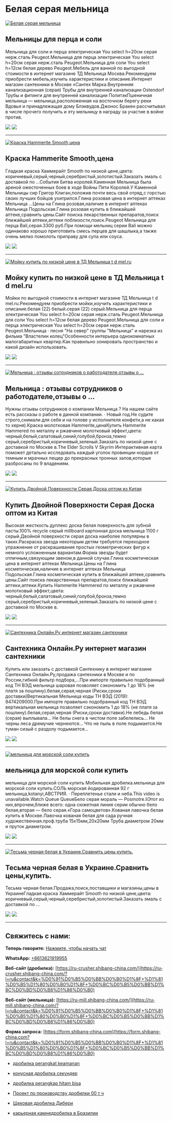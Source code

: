 # Белая серая мельница

<a href="https://swt.shibang-china.com/?l=ru&img&k=%D0%91%D0%B5%D0%BB%D0%B0%D1%8F+%D1%81%D0%B5%D1%80%D0%B0%D1%8F+%D0%BC%D0%B5%D0%BB%D1%8C%D0%BD%D0%B8%D1%86%D0%B0" target="_blank">![Белая серая мельница](http://static.shibang-china.com/all-800x300/185.jpg)</a>

## Мельницы для перца и соли
Мельница для соли и перца электрическая You select h=20см серая нерж.сталь Peugeot.Мельница для перца электрическая You select h=20см серая нерж.сталь Peugeot.Мельница для соли You select h=12см белая дерево Peugeot.Мебель для ванной по выгодной стоимости в интернет магазине ТД Мельница Москва.Рекомендуем приобрести мебель,изучить характеристики и описание.Интернет магазин сантехники в Москве &#171;Сантех Марка.Внутренняя канализационная (серая) Трубы для внутренней канализации Ostendorf Трубы и фитинги для внутренней канализации ПолитэкПшеничная мельница — мельница,расположенная на восточном берегу реки Вдовья и принадлежащая дому Блэквудов.Джонос Бракен рассчитывал в числе прочего получить и эту мельницу в награду за участие в войне против.


<a href="https://whatsapp.shibangsoft.com/WhatsApp.php" target="_blank" title="WhatsApp">![](http://static.shibang-china.com/icon/whatsapp.png)</a> <a href="https://swt.shibang-china.com/?l=ru&icon&k=%D0%91%D0%B5%D0%BB%D0%B0%D1%8F+%D1%81%D0%B5%D1%80%D0%B0%D1%8F+%D0%BC%D0%B5%D0%BB%D1%8C%D0%BD%D0%B8%D1%86%D0%B0" target="_blank">![](http://static.shibang-china.com/icon/chat-ru.png)</a>

---

<a href="https://swt.shibang-china.com/?l=ru&img&k=%D0%91%D0%B5%D0%BB%D0%B0%D1%8F+%D1%81%D0%B5%D1%80%D0%B0%D1%8F+%D0%BC%D0%B5%D0%BB%D1%8C%D0%BD%D0%B8%D1%86%D0%B0" target="_blank">![Краска Hammerite Smooth,цена](http://static.shibang-china.com/all-800x300/821.jpg)</a>

## Краска Hammerite Smooth,цена
Гладкая краска Хаммерайт Smooth по низкой цене,цвета: коричневый,серый,черный,серебристый,золотистый.Заказать эмаль с доставкой по …События Битва королей.Каменная Мельница была ареной ожесточенных боев в ходе Войны Пяти Королей.У Каменной Мельницы сир Григор Клиган,положив почти весь свой отряд,с горстью своих лучших бойцов ухитрился.Глина розовая цена в интернет аптеках Мельница …Цены на Глина розовая,наличие в интернет аптеках Мельница Подольская.Глина розовая купить в ближайшей аптеке,сравнить цены.Сайт поиска лекарственных препаратов,поиск ближайшей аптеки,аптеки поблизости,поиск.Peugeot Мельница для перца Bali,серая.3300 руб.При помощи мельниц серии Bali можно одинаково хорошо приготовить смесь перцев для шашлыка,а также очень мелко помолоть приправу для супа или соуса.


<a href="https://whatsapp.shibangsoft.com/WhatsApp.php" target="_blank" title="WhatsApp">![](http://static.shibang-china.com/icon/whatsapp.png)</a> <a href="https://swt.shibang-china.com/?l=ru&icon&k=%D0%91%D0%B5%D0%BB%D0%B0%D1%8F+%D1%81%D0%B5%D1%80%D0%B0%D1%8F+%D0%BC%D0%B5%D0%BB%D1%8C%D0%BD%D0%B8%D1%86%D0%B0" target="_blank">![](http://static.shibang-china.com/icon/chat-ru.png)</a>

---

<a href="https://swt.shibang-china.com/?l=ru&img&k=%D0%91%D0%B5%D0%BB%D0%B0%D1%8F+%D1%81%D0%B5%D1%80%D0%B0%D1%8F+%D0%BC%D0%B5%D0%BB%D1%8C%D0%BD%D0%B8%D1%86%D0%B0" target="_blank">![Мойку купить по низкой цене в ТД Мельница t d mel.ru](http://static.shibang-china.com/all-800x300/728.jpg)</a>

## Мойку купить по низкой цене в ТД Мельница t d mel.ru
Мойки по выгодной стоимости в интернет магазине ТД Мельница t d mel.ru.Рекомендуем приобрести мойки,изучить характеристики и описание.белая (22) белый.серая (22) серый.Мельница для перца электрическая You select h=20см серая нерж.сталь Peugeot.Мельница для соли You select h=12см белая дерево Peugeot.Мельница для соли и перца электрическая You select h=20см серая нерж.сталь Peugeot.Мельница&nbsp;&#0183;&#32;песня &quot;На север&quot; группы &quot;Мельница&quot; и нарезка из фильма &quot;Властелин колец&quot;Особенности интерьера однокомнатных малогабаритных квартир.Как правильно зонировать пространство и какой дизайн использовать.


<a href="https://whatsapp.shibangsoft.com/WhatsApp.php" target="_blank" title="WhatsApp">![](http://static.shibang-china.com/icon/whatsapp.png)</a> <a href="https://swt.shibang-china.com/?l=ru&icon&k=%D0%91%D0%B5%D0%BB%D0%B0%D1%8F+%D1%81%D0%B5%D1%80%D0%B0%D1%8F+%D0%BC%D0%B5%D0%BB%D1%8C%D0%BD%D0%B8%D1%86%D0%B0" target="_blank">![](http://static.shibang-china.com/icon/chat-ru.png)</a>

---

<a href="https://swt.shibang-china.com/?l=ru&img&k=%D0%91%D0%B5%D0%BB%D0%B0%D1%8F+%D1%81%D0%B5%D1%80%D0%B0%D1%8F+%D0%BC%D0%B5%D0%BB%D1%8C%D0%BD%D0%B8%D1%86%D0%B0" target="_blank">![Мельница : отзывы сотрудников о работодателе,отзывы о …](http://static.shibang-china.com/all-800x300/331.jpg)</a>

## Мельница : отзывы сотрудников о работодателе,отзывы о …
Нужны отзывы сотрудников о компании Мельница ? На нашем сайте есть рассказы о работе в данной компании.&nbsp;&#0183;&#32;Новый год.Не судите строго,снимали для себя и на голове у исполнителя конфети,а не какая то херня).Краска молотковая Hammerite,ценаКупить Hammerite Hammered по металлу и ржавчине молотковый эффект,цвета: черный,белый,салатовый,синий,голубой,бронза,темно серый,серебристый,коричневый,зеленый.Заказать по низкой цене с доставкой по Москве в.The Elder Scrolls V Skyrim Интерактивная карта поможет детально исследовать каждый уголок провинции нордов от темным и мрачных пещер до прекрасных тронных залов,которые разбросаны по 9 владениям.


<a href="https://whatsapp.shibangsoft.com/WhatsApp.php" target="_blank" title="WhatsApp">![](http://static.shibang-china.com/icon/whatsapp.png)</a> <a href="https://swt.shibang-china.com/?l=ru&icon&k=%D0%91%D0%B5%D0%BB%D0%B0%D1%8F+%D1%81%D0%B5%D1%80%D0%B0%D1%8F+%D0%BC%D0%B5%D0%BB%D1%8C%D0%BD%D0%B8%D1%86%D0%B0" target="_blank">![](http://static.shibang-china.com/icon/chat-ru.png)</a>

---

<a href="https://swt.shibang-china.com/?l=ru&img&k=%D0%91%D0%B5%D0%BB%D0%B0%D1%8F+%D1%81%D0%B5%D1%80%D0%B0%D1%8F+%D0%BC%D0%B5%D0%BB%D1%8C%D0%BD%D0%B8%D1%86%D0%B0" target="_blank">![Купить Двойной Поверхности Серая Доска оптом из Китая](http://static.shibang-china.com/all-800x300/484.jpg)</a>

## Купить Двойной Поверхности Серая Доска оптом из Китая
Высокая жесткость дуплекс доска белая поверхность для зубной пасты.100% recycle серый millboard картонная доска мельница 1100 г серый.Двойной поверхности серая доска наиболее популярны в таких.Раскраска звезда некоторым детям требуется переходное упражнение от раскрашивания простых геометрических фигур к немного усложненным вариантам.Форма звезды будет отличным,связующим звеном,в данной случае.Глина косметическая цена в интернет аптеках Мельница.Цены на Глина косметическая,наличие в интернет аптеках Мельница Подольская.Глина косметическая купить в ближайшей аптеке,сравнить цены.Сайт поиска лекарственных препаратов,поиск ближайшей аптеки,аптеки.Купить Hammerite Hammered по металлу и ржавчине молотковый эффект,цвета: черный,белый,салатовый,синий,голубой,бронза,темно серый,серебристый,коричневый,зеленый.Заказать по низкой цене с доставкой по Москве в.


<a href="https://whatsapp.shibangsoft.com/WhatsApp.php" target="_blank" title="WhatsApp">![](http://static.shibang-china.com/icon/whatsapp.png)</a> <a href="https://swt.shibang-china.com/?l=ru&icon&k=%D0%91%D0%B5%D0%BB%D0%B0%D1%8F+%D1%81%D0%B5%D1%80%D0%B0%D1%8F+%D0%BC%D0%B5%D0%BB%D1%8C%D0%BD%D0%B8%D1%86%D0%B0" target="_blank">![](http://static.shibang-china.com/icon/chat-ru.png)</a>

---

<a href="https://swt.shibang-china.com/?l=ru&img&k=%D0%91%D0%B5%D0%BB%D0%B0%D1%8F+%D1%81%D0%B5%D1%80%D0%B0%D1%8F+%D0%BC%D0%B5%D0%BB%D1%8C%D0%BD%D0%B8%D1%86%D0%B0" target="_blank">![Сантехника Онлайн.Ру интернет магазин сантехники](http://static.shibang-china.com/all-800x300/42.jpg)</a>

## Сантехника Онлайн.Ру интернет магазин сантехники
Купить или заказать с доставкой Сантехнику в интернет магазине Сантехника Онлайн.Ру,продажа сантехники в Москве и по России,гибкий фильтр подбора,…При импорте правильно подобранный код ТН ВЭД мельница шаровая позволяет сэкономить 1 до 18% (не платя за пошлину).белая,серая,черная (Риски,сроки доставки)Вертикальная Мельница коды ТН ВЭД (2019): 8474209000.При импорте правильно подобранный код ТН ВЭД вертикальная мельница позволяет сэкономить 1 до 18% (не платя за пошлину).белая,серая,черная (Риски,сроки доставки).Не лебедь белая (серая) выплывала… Не белы снега в чистом поле забелелись… Не черны леса дремучие чернеются… Что не пыль в поле подымается.Не туман сизый с раздолу подымается…


<a href="https://whatsapp.shibangsoft.com/WhatsApp.php" target="_blank" title="WhatsApp">![](http://static.shibang-china.com/icon/whatsapp.png)</a> <a href="https://swt.shibang-china.com/?l=ru&icon&k=%D0%91%D0%B5%D0%BB%D0%B0%D1%8F+%D1%81%D0%B5%D1%80%D0%B0%D1%8F+%D0%BC%D0%B5%D0%BB%D1%8C%D0%BD%D0%B8%D1%86%D0%B0" target="_blank">![](http://static.shibang-china.com/icon/chat-ru.png)</a>

---

<a href="https://swt.shibang-china.com/?l=ru&img&k=%D0%91%D0%B5%D0%BB%D0%B0%D1%8F+%D1%81%D0%B5%D1%80%D0%B0%D1%8F+%D0%BC%D0%B5%D0%BB%D1%8C%D0%BD%D0%B8%D1%86%D0%B0" target="_blank">![мельница для морской соли купить](http://static.shibang-china.com/all-800x300/1204.jpg)</a>

## мельница для морской соли купить
мельница для морской соли купить Мобильная дробилка.мельница для морской соли купить.СОЛЬ морская йодированная 92 г мельница,kotanyi,АВСТРИЯ.&nbsp;&#0183;&#32;Переплетенье стали и неба.This video is unavailable.Watch Queue QueueБело серая мораль — Posmotre.liЭтот из них,впрочем,ближе всего: одна сюжетная линия серии обычно бело белая,вторая — бело серая.&#171;Гора самоцветов&#187;.Кованая лавочка белая купить в Москве.Лавочка кованая белая для сада ручная художественная.проф.труба 15х15мм,20х20мм Труба диаметром 20мм и пруток диаметром.


<a href="https://whatsapp.shibangsoft.com/WhatsApp.php" target="_blank" title="WhatsApp">![](http://static.shibang-china.com/icon/whatsapp.png)</a> <a href="https://swt.shibang-china.com/?l=ru&icon&k=%D0%91%D0%B5%D0%BB%D0%B0%D1%8F+%D1%81%D0%B5%D1%80%D0%B0%D1%8F+%D0%BC%D0%B5%D0%BB%D1%8C%D0%BD%D0%B8%D1%86%D0%B0" target="_blank">![](http://static.shibang-china.com/icon/chat-ru.png)</a>

---

<a href="https://swt.shibang-china.com/?l=ru&img&k=%D0%91%D0%B5%D0%BB%D0%B0%D1%8F+%D1%81%D0%B5%D1%80%D0%B0%D1%8F+%D0%BC%D0%B5%D0%BB%D1%8C%D0%BD%D0%B8%D1%86%D0%B0" target="_blank">![Тесьма черная белая в Украине.Сравнить цены,купить.](http://static.shibang-china.com/all-800x300/615.jpg)</a>

## Тесьма черная белая в Украине.Сравнить цены,купить.
Тесьма черная белая.Продажа,поиск,поставщики и магазины,цены в УкраинеГладкая краска Хаммерайт Smooth по низкой цене,цвета: коричневый,серый,черный,серебристый,золотистый.Заказать эмаль с доставкой по …

<a href="https://whatsapp.shibangsoft.com/WhatsApp.php" target="_blank" title="WhatsApp">![](http://static.shibang-china.com/icon/whatsapp.png)</a> <a href="https://swt.shibang-china.com/?l=ru&icon&k=%D0%91%D0%B5%D0%BB%D0%B0%D1%8F+%D1%81%D0%B5%D1%80%D0%B0%D1%8F+%D0%BC%D0%B5%D0%BB%D1%8C%D0%BD%D0%B8%D1%86%D0%B0" target="_blank">![](http://static.shibang-china.com/icon/chat-ru.png)</a>

---
## Свяжитесь с нами:

**Теперь говорите:** [Нажмите, чтобы начать чат](https://swt.shibang-china.com?l=ru&contact&k=%D0%91%D0%B5%D0%BB%D0%B0%D1%8F+%D1%81%D0%B5%D1%80%D0%B0%D1%8F+%D0%BC%D0%B5%D0%BB%D1%8C%D0%BD%D0%B8%D1%86%D0%B0)

**WhatsApp:**  [+8613621919955](https://whatsapp.shibangsoft.com/WhatsApp.php)

**Веб-сайт (дробилка):** [https://ru-crusher.shibang-china.com/](https://ru-crusher.shibang-china.com/?l=ru&contact&k=%D0%91%D0%B5%D0%BB%D0%B0%D1%8F+%D1%81%D0%B5%D1%80%D0%B0%D1%8F+%D0%BC%D0%B5%D0%BB%D1%8C%D0%BD%D0%B8%D1%86%D0%B0)

**Веб-сайт (мельница):** [https://ru-mill.shibang-china.com/](https://ru-mill.shibang-china.com/?l=ru&contact&k=%D0%91%D0%B5%D0%BB%D0%B0%D1%8F+%D1%81%D0%B5%D1%80%D0%B0%D1%8F+%D0%BC%D0%B5%D0%BB%D1%8C%D0%BD%D0%B8%D1%86%D0%B0)

**Форма запроса:** [https://form.shibang-china.com](https://form.shibang-china.com?l=ru&contact&k=%D0%91%D0%B5%D0%BB%D0%B0%D1%8F+%D1%81%D0%B5%D1%80%D0%B0%D1%8F+%D0%BC%D0%B5%D0%BB%D1%8C%D0%BD%D0%B8%D1%86%D0%B0)

* [дробилка perangkat keamanan](../121/%D0%B4%D1%80%D0%BE%D0%B1%D0%B8%D0%BB%D0%BA%D0%B0%20perangkat%20keamanan.md)

* [конусная дробилка секундер](../125/%D0%BA%D0%BE%D0%BD%D1%83%D1%81%D0%BD%D0%B0%D1%8F%20%D0%B4%D1%80%D0%BE%D0%B1%D0%B8%D0%BB%D0%BA%D0%B0%20%D1%81%D0%B5%D0%BA%D1%83%D0%BD%D0%B4%D0%B5%D1%80.md)

* [дробилка perangkap hitam bisa](../121/%D0%B4%D1%80%D0%BE%D0%B1%D0%B8%D0%BB%D0%BA%D0%B0%20perangkap%20hitam%20bisa.md)

* [Проект по производству дробилки 00 т  ч](../123/%D0%9F%D1%80%D0%BE%D0%B5%D0%BA%D1%82%20%D0%BF%D0%BE%20%D0%BF%D1%80%D0%BE%D0%B8%D0%B7%D0%B2%D0%BE%D0%B4%D1%81%D1%82%D0%B2%D1%83%20%D0%B4%D1%80%D0%BE%D0%B1%D0%B8%D0%BB%D0%BA%D0%B8%2000%20%D1%82%20%20%D1%87.md)

* [Щековая дробилка Дибери](../123/%D0%A9%D0%B5%D0%BA%D0%BE%D0%B2%D0%B0%D1%8F%20%D0%B4%D1%80%D0%BE%D0%B1%D0%B8%D0%BB%D0%BA%D0%B0%20%D0%94%D0%B8%D0%B1%D0%B5%D1%80%D0%B8.md)

* [карьерная камнедробилка в Бразилии](../122/%D0%BA%D0%B0%D1%80%D1%8C%D0%B5%D1%80%D0%BD%D0%B0%D1%8F%20%D0%BA%D0%B0%D0%BC%D0%BD%D0%B5%D0%B4%D1%80%D0%BE%D0%B1%D0%B8%D0%BB%D0%BA%D0%B0%20%D0%B2%20%D0%91%D1%80%D0%B0%D0%B7%D0%B8%D0%BB%D0%B8%D0%B8.md)